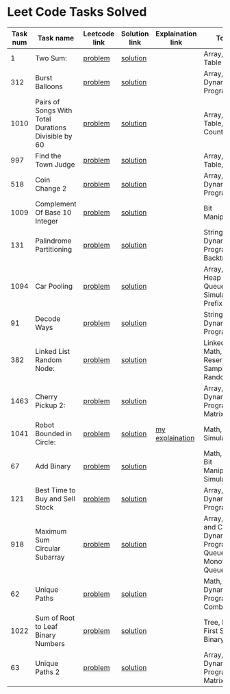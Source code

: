 # Leet Code Tasks Solved

| Task num   | Task name                                             | Leetcode link                                                                                   | Solution link                                                                                                    | Explaination link                                                                                                                                    | Topics                                                                   | Difficulty   |
|----------  |-----------------------------------------------------  |-----------------------------------------------------------------------------------------------  |----------------------------------------------------------------------------------------------------------------  |----------------------------------------------------------------------------------------------------------------------------------------------------  |------------------------------------------------------------------------  |------------  |
| 1          | Two Sum:                                              | [problem](https://leetcode.com/problems/two-sum/)                                               | [solution](https://github.com/yk4r2/LeetCodeTasks/tree/master/1.TwoSum)                                          |                                                                                                                                                      | Array, Hash Table                                                        | Easy         |
| 312        | Burst Balloons                                        | [problem](https://leetcode.com/problems/burst-balloons/)                                        | [solution](https://github.com/yk4r2/LeetCodeTasks/tree/master/312.BurstBalloons)                                 |                                                                                                                                                      | Array, Dynamic Programming                                               | Hard         |
| 1010       | Pairs of Songs With Total Durations Divisible by 60   | [problem](https://leetcode.com/problems/pairs-of-songs-with-total-durations-divisible-by-60/)   | [solution](https://github.com/yk4r2/LeetCodeTasks/tree/master/1010.PairsOfSongsWithTotalDurationDivisibleBy60)   |                                                                                                                                                      | Array, Hash Table, Counting                                              | Medium       |
| 997        | Find the Town Judge                                   | [problem](https://leetcode.com/problems/find-the-town-judge/)                                   | [solution](https://github.com/yk4r2/LeetCodeTasks/tree/master/997.FindTheTowerJudge)                             |                                                                                                                                                      | Array, Hash Table, Graph                                                 | Easy         |
| 518        | Coin Change 2                                         | [problem](https://leetcode.com/problems/coin-change-2/)                                         | [solution](https://github.com/yk4r2/LeetCodeTasks/tree/master/518.CoinChange2)                                   |                                                                                                                                                      | Array, Dynamic Programming                                               | Medium       |
| 1009       | Complement Of Base 10 Integer                         | [problem](https://leetcode.com/problems/complement-of-base-10-integer/)                         | [solution](https://github.com/yk4r2/LeetCodeTasks/tree/master/1009.ComplementOfBase10Integer)                    |                                                                                                                                                      | Bit Manipulation                                                         | Easy         |
| 131        | Palindrome Partitioning                               | [problem](https://leetcode.com/problems/palindrome-partitioning/)                               | [solution](https://github.com/yk4r2/LeetCodeTasks/tree/master/131.PalindromePartitioning)                        |                                                                                                                                                      | String, Dynamic Programming, Backtracking                                | Medium       |
| 1094       | Car Pooling                                           | [problem](https://leetcode.com/problems/car-pooling/)                                           | [solution](https://github.com/yk4r2/LeetCodeTasks/tree/master/1094.CarPooling)                                   |                                                                                                                                                      | Array, Sorting, Heap (Priority Queue), Simulation, Prefix Sum            | Medium       |
| 91         | Decode Ways                                           | [problem](https://leetcode.com/problems/decode-ways/)                                           | [solution](https://github.com/yk4r2/LeetCodeTasks/tree/master/91.DecodeWays)                                     |                                                                                                                                                      | String, Dynamic Programming                                              | Medium       |
| 382        | Linked List Random Node:                              | [problem](https://leetcode.com/problems/linked-list-random-node/)                               | [solution](https://github.com/yk4r2/LeetCodeTasks/tree/master/382.LinkedListRandomNode)                          |                                                                                                                                                      | Linked List, Math, Reservoir Sampling, Randomized                        | Medium       |
| 1463       | Cherry Pickup 2:                                      | [problem](https://leetcode.com/problems/cherry-pickup-ii/)                                      | [solution](https://github.com/yk4r2/LeetCodeTasks/tree/master/1463.CherryPickup2)                                |                                                                                                                                                      | Array, Dynamic Programming, Matrix                                       | Hard         |
| 1041       | Robot Bounded in Circle:                              | [problem](https://leetcode.com/problems/robot-bounded-in-circle/)                               | [solution](https://github.com/yk4r2/LeetCodeTasks/tree/master/1041.RobotBoundedInCircle)                         | [my explaination](https://leetcode.com/problems/robot-bounded-in-circle/discuss/1679049/C%2B%2B-O(n)-solution-100-time-thinking-process-explained)   | Math, String, Simulation                                                 | Medium       |
| 67         | Add Binary                                            | [problem](https://leetcode.com/problems/add-binary/)                                            | [solution](https://github.com/yk4r2/LeetCodeTasks/tree/master/67.AddBinary)                                      |                                                                                                                                                      | Math, String, Bit Manipulation, Simulation                               | Easy         |
| 121        | Best Time to Buy and Sell Stock                       | [problem](https://leetcode.com/problems/best-time-to-buy-and-sell-stock/)                       | [solution](https://github.com/yk4r2/LeetCodeTasks/tree/master/121.BestTimetoBuyandSellStock)                     |                                                                                                                                                      | Array, Dynamic Programming                                               | Easy         |
| 918        | Maximum Sum Circular Subarray                         | [problem](https://leetcode.com/problems/maximum-sum-circular-subarray/)                         | [solution](https://github.com/yk4r2/LeetCodeTasks/tree/master/918.MaximumSumCircularSubarray)                    |                                                                                                                                                      | Array, Divide and Conquer, Dynamic Programming, Queue, Monotonic Queue   | Medium       |
| 62         | Unique Paths                                          | [problem](https://leetcode.com/problems/unique-paths/)                                          | [solution](https://github.com/yk4r2/LeetCodeTasks/tree/master/62.UniquePaths)                                    |                                                                                                                                                      | Math, Dynamic Programming, Combinatorics                                 | Medium       |
| 1022       | Sum of Root to Leaf Binary Numbers                    | [problem](https://leetcode.com/problems/sum-of-root-to-leaf-binary-numbers/)                    | [solution](https://github.com/yk4r2/LeetCodeTasks/tree/master/1022.SumofRootToLeafBinaryNumbers)                 |                                                                                                                                                      | Tree, Depth-First Search, Binary Tree                                    | Easy         |
| 63         | Unique Paths 2                                        | [problem](https://leetcode.com/problems/unique-paths-ii/)                                       | [solution](https://github.com/yk4r2/LeetCodeTasks/tree/master/63.UniquePaths2)                                   |                                                                                                                                                      | Array, Dynamic Programming, Matrix                                       | Medium       |
